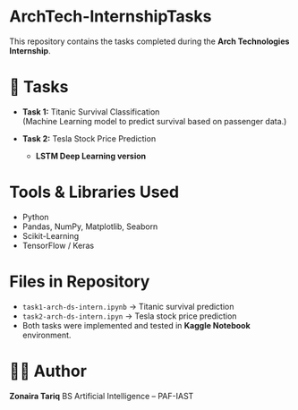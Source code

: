 # ArchTech-InternshipTasks
This repository contains the tasks completed during the **Arch Technologies Internship**.

# 📌 Tasks
- **Task 1:** Titanic Survival Classification  
  (Machine Learning model to predict survival based on passenger data.)  

- **Task 2:** Tesla Stock Price Prediction   
  - **LSTM Deep Learning version**

# Tools & Libraries Used
- Python
- Pandas, NumPy, Matplotlib, Seaborn
- Scikit-Learning
- TensorFlow / Keras

# Files in Repository
- `task1-arch-ds-intern.ipynb` → Titanic survival prediction  
- `task2-arch-ds-intern.ipyn` → Tesla stock price prediction
- Both tasks were implemented and tested in **Kaggle Notebook** environment. 

# 👩‍💻 Author
**Zonaira Tariq** 
BS Artificial Intelligence – PAF-IAST  
